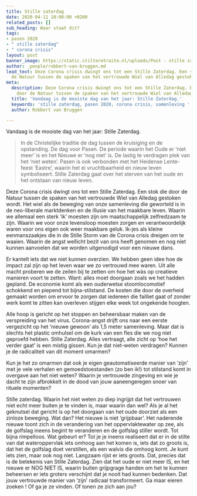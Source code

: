 ```yaml
---
title: Stille zaterdag
date: 2020-04-11 10:00:00 +0200
related_posts: []
sub_heading: Waar staat dit?
tags:
- pasen 2020
- " stille zaterdag"
- " corona crisis"
layout: post
banner_image: https://static.stilteretraite.nl/uploads/Post - stille zaterdag 2020.jpg
author: _people/robbert-van-bruggen.md
lead_text: Deze Corona crisis dwingt ons tot een Stille Zaterdag. Een stok die door
  de Natuur tussen de spaken van het vertrouwde Wiel van Alledag gestoken wordt.
meta:
  description: Deze Corona crisis dwingt ons tot een Stille Zaterdag. Een stok die
    door de Natuur tussen de spaken van het vertrouwde Wiel van Alledag gestoken wordt.
  title: 'Vandaag is de mooiste dag van het jaar: Stille Zaterdag.'
  keywords: 'stille zaterdag, pasen 2020, corona crisis, samenleving '
  author: Robbert van Bruggen

---
```

Vandaag is de mooiste dag van het jaar: Stille Zaterdag.

> In de Christelijke traditie de dag tussen de kruisiging en de opstanding. De dag voor Pasen. De periode waarin het Oude er ‘niet meer’ is en het Nieuwe er ‘nog niet’ is. De lastig te verdragen plek van het ‘niet weten’. Pasen is ook verbonden met het Heidense Lente-feest ‘Eastre’, waarin het ei vruchtbaarheid en nieuw leven symboliseert. Stille Zaterdag gaat over het sterven van het oude en het ontstaan van nieuw leven.

Deze Corona crisis dwingt ons tot een Stille Zaterdag. Een stok die door de Natuur tussen de spaken van het vertrouwde Wiel van Alledag gestoken wordt. Het wiel als de beweging van onze samenleving die geworteld is in de neo-liberale marktdenken en de illusie van het maakbare leven. Waarin we allemaal een sterk ‘ik’ moesten zijn om maatschappelijk zelfredzaam te zijn. Waarin we voor onze levensloop moesten zorgen en verantwoordelijk waren voor ons eigen ook weer maakbare geluk. Ik-jes als kleine eenmanszaakjes die in de Stille Storm van de Corona crisis dreigen om te waaien. Waarin de angst wellicht bezit van ons heeft genomen en nog niet kunnen aanvoelen dat we worden uitgenodigd voor een nieuwe dans.

Er kantelt iets dat we niet kunnen overzien. We hebben geen idee hoe de impact zal zijn op het leven waar we zo vertrouwd mee waren. Uit alle macht proberen we de zeilen bij te zetten om hoe het wàs op creatieve manieren voort te zetten. Want: alles moet doorgaan zoals we het hadden gepland. De economie komt als een ouderwetse stoomlocomotief schokkend en piepend tot bijna-stilstand. De kosten die door de overheid gemaakt worden om ervoor te zorgen dat iedereen die failliet gaat of zonder werk komt te zitten kan overleven stijgen elke week tot ongekende hoogten.

Alle hoop is gericht op het stoppen en beheersbaar maken van de verspreiding van het virus. Corona-angst drijft ons naar een eerste vergezicht op het ‘nieuwe gewoon’ als 1,5 meter samenleving. Maar dat is slechts het plastic omhulsel om de kurk van een fles die we nog niet geproefd hebben. Stille Zaterdag. Alles vertraagt, alle zicht op ‘hoe het verder gaat’ is een mistig gissen. Kun je dat niet-weten verdragen? Kunnen je de radicaliteit van dit moment omarmen?

Kun je het zo omarmen dat ook je eigen geautomatiseerde manier van ‘zijn’ met je vele verhalen en gemoedstoestanden (zo ben ik!) tot stilstand komt in overgave aan het niet weten? Waarin je vertrouwde zingeving en wie je dacht te zijn afbrokkelt in de dood van jouw aaneengeregen snoer van rituele momenten?

Stille zaterdag. Waarin het niet weten zo diep ingrijpt dat het vertrouwen niet echt meer buiten je te vinden is, maar waarin dan wel? Als je al het geknutsel dat gericht is op het doorgaan van het oude doorziet als een zinloze beweging. Wat dan? Het nieuwe is niet ‘grijpbaar’. Het naderende nieuwe toont zich in de verandering van het oppervlaktewater op zee, als de golfslag ineens begint te veranderen en de golfslag stiller wordt. Tot bijna rimpelloos. Wat gebeurt er? Tot je je ineens realiseert dat er in de stilte van dat wateroppervlak iets omhoog aan het komen is, iets dat zo groots is, dat het de golfslag doet verstillen, als een walvis die omhoog komt. Je kunt iets zien, maar ook nog niet. Langzaam rijst er iets groots. Dat, precies dat is de betekenis van Stille Zaterdag. Zien dat het oude er niet meer IS, en het nieuwe er NOG NIET IS, waarin buiten grijpgrage handen om het te kunnen beheersen er iets groters verschijnt dat je nooit had kunnen bedenken. Dat jouw vertrouwde manier van ‘zijn’ radicaal transformeert. Ga maar eieren zoeken ! Of ga je ze vinden. Of tonen ze zich aan jou?
